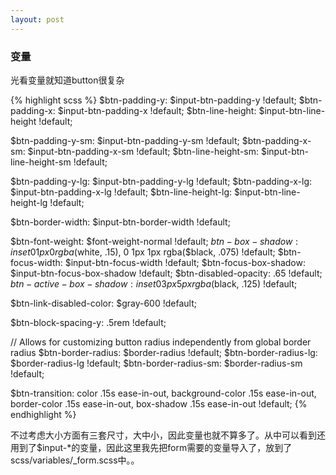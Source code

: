 ```yaml
---
layout: post
---
```


### 变量
光看变量就知道button很复杂

{% highlight scss %}
$btn-padding-y:               $input-btn-padding-y !default;
$btn-padding-x:               $input-btn-padding-x !default;
$btn-line-height:             $input-btn-line-height !default;

$btn-padding-y-sm:            $input-btn-padding-y-sm !default;
$btn-padding-x-sm:            $input-btn-padding-x-sm !default;
$btn-line-height-sm:          $input-btn-line-height-sm !default;

$btn-padding-y-lg:            $input-btn-padding-y-lg !default;
$btn-padding-x-lg:            $input-btn-padding-x-lg !default;
$btn-line-height-lg:          $input-btn-line-height-lg !default;

$btn-border-width:            $input-btn-border-width !default;

$btn-font-weight:             $font-weight-normal !default;
$btn-box-shadow:              inset 0 1px 0 rgba($white, .15), 0 1px 1px rgba($black, .075) !default;
$btn-focus-width:             $input-btn-focus-width !default;
$btn-focus-box-shadow:        $input-btn-focus-box-shadow !default;
$btn-disabled-opacity:        .65 !default;
$btn-active-box-shadow:       inset 0 3px 5px rgba($black, .125) !default;

$btn-link-disabled-color:     $gray-600 !default;

$btn-block-spacing-y:         .5rem !default;

// Allows for customizing button radius independently from global border radius
$btn-border-radius:           $border-radius !default;
$btn-border-radius-lg:        $border-radius-lg !default;
$btn-border-radius-sm:        $border-radius-sm !default;

$btn-transition:              color .15s ease-in-out, background-color .15s ease-in-out, border-color .15s ease-in-out, box-shadow .15s ease-in-out !default;
{% endhighlight %}

不过考虑大小方面有三套尺寸，大中小，因此变量也就不算多了。从中可以看到还用到了$input-*的变量，因此这里我先把form需要的变量导入了，放到了scss/variables/_form.scss中。。





